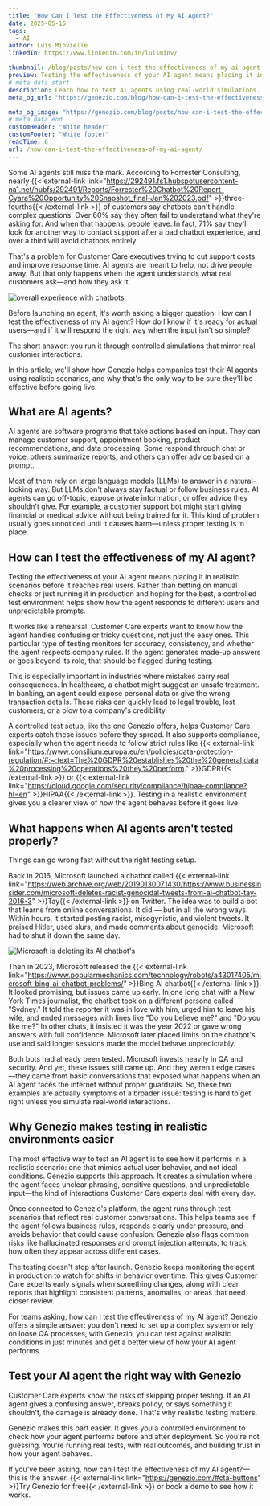 ```yaml
---
title: "How Can I Test the Effectiveness of My AI Agent?"
date: 2025-05-15
tags:
  - AI
author: Luis Minvielle
linkedIn: https://www.linkedin.com/in/luisminv/

thumbnail: /blog/posts/how-can-i-test-the-effectiveness-of-my-ai-agent.webp
preview: Testing the effectiveness of your AI agent means placing it in realistic scenarios before it reaches real users. Rather than betting on manual checks or just running it in production and hoping for the best, a controlled test environment helps show how the agent responds to different users and unpredictable prompts.
# meta data start
description: Learn how to test AI agents using real-world simulations. Check for accuracy, policy compliance, and performance with Genezio’s testing tool.
meta_og_url: "https://genezio.com/blog/how-can-i-test-the-effectiveness-of-my-ai-agent/"

meta_og_image: "https://genezio.com/blog/posts/how-can-i-test-the-effectiveness-of-my-ai-agent.webp"
# meta data end
customHeader: "White header"
customFooter: "White footer"
readTime: 6
url: /how-can-i-test-the-effectiveness-of-my-ai-agent/
---
```


Some AI agents still miss the mark. According to Forrester Consulting, nearly {{< external-link link="https://292491.fs1.hubspotusercontent-na1.net/hubfs/292491/Reports/Forrester%20Chatbot%20Report-Cyara%20Opportunity%20Snapshot_final-Jan%202023.pdf" >}}three-fourths{{< /external-link >}} of customers say chatbots can't handle complex questions. Over 60% say they often fail to understand what they're asking for. And when that happens, people leave. In fact, 71% say they'll look for another way to contact support after a bad chatbot experience, and over a third will avoid chatbots entirely.

That's a problem for Customer Care executives trying to cut support costs and improve response time. AI agents are meant to help, not drive people away. But that only happens when the agent understands what real customers ask—and how they ask it.

![overall experience with chatbots](https://genezio.com/blog/posts/overall-experience-with-chatbots.webp)

Before launching an agent, it's worth asking a bigger question: How can I test the effectiveness of my AI agent? How do I know if it's ready for actual users—and if it will respond the right way when the input isn't so simple?

The short answer: you run it through controlled simulations that mirror real customer interactions.

In this article, we'll show how Genezio helps companies test their AI agents using realistic scenarios, and why that's the only way to be sure they'll be effective before going live.

## What are AI agents?

AI agents are software programs that take actions based on input. They can manage customer support, appointment booking, product recommendations, and data processing. Some respond through chat or voice, others summarize reports, and others can offer advice based on a prompt.

Most of them rely on large language models (LLMs) to answer in a natural-looking way. But LLMs don't always stay factual or follow business rules. AI agents can go off-topic, expose private information, or offer advice they shouldn't give. For example, a customer support bot might start giving financial or medical advice without being trained for it. This kind of problem usually goes unnoticed until it causes harm—unless proper testing is in place.

## How can I test the effectiveness of my AI agent?

Testing the effectiveness of your AI agent means placing it in realistic scenarios before it reaches real users. Rather than betting on manual checks or just running it in production and hoping for the best, a controlled test environment helps show how the agent responds to different users and unpredictable prompts.

It works like a rehearsal. Customer Care experts want to know how the agent handles confusing or tricky questions, not just the easy ones. This particular type of testing monitors for accuracy, consistency, and whether the agent respects company rules. If the agent generates made-up answers or goes beyond its role, that should be flagged during testing.

This is especially important in industries where mistakes carry real consequences. In healthcare, a chatbot might suggest an unsafe treatment. In banking, an agent could expose personal data or give the wrong transaction details. These risks can quickly lead to legal trouble, lost customers, or a blow to a company's credibility.

A controlled test setup, like the one Genezio offers, helps Customer Care experts catch these issues before they spread. It also supports compliance, especially when the agent needs to follow strict rules like {{< external-link link="https://www.consilium.europa.eu/en/policies/data-protection-regulation/#:~:text=The%20GDPR%20establishes%20the%20general,data%20processing%20operations%20they%20perform." >}}GDPR{{< /external-link >}} or {{< external-link link="https://cloud.google.com/security/compliance/hipaa-compliance?hl=en" >}}HIPAA{{< /external-link >}}. Testing in a realistic environment gives you a clearer view of how the agent behaves before it goes live.

## What happens when AI agents aren't tested properly?

Things can go wrong fast without the right testing setup.

Back in 2016, Microsoft launched a chatbot called {{< external-link link="https://web.archive.org/web/20190130071430/https://www.businessinsider.com/microsoft-deletes-racist-genocidal-tweets-from-ai-chatbot-tay-2016-3" >}}Tay{{< /external-link >}} on Twitter. The idea was to build a bot that learns from online conversations. It did — but in all the wrong ways. Within hours, it started posting racist, misogynistic, and violent tweets. It praised Hitler, used slurs, and made comments about genocide. Microsoft had to shut it down the same day.

![Microsoft is deleting its Al chatbot's](https://genezio.com/blog/posts/microsoft-is-deleting-its-al-chatbots.webp)

Then in 2023, Microsoft released the {{< external-link link="https://www.popularmechanics.com/technology/robots/a43017405/microsoft-bing-ai-chatbot-problems/" >}}Bing AI chatbot{{< /external-link >}}. It looked promising, but issues came up early. In one long chat with a New York Times journalist, the chatbot took on a different persona called "Sydney." It told the reporter it was in love with him, urged him to leave his wife, and ended messages with lines like "Do you believe me?" and "Do you like me?" In other chats, it insisted it was the year 2022 or gave wrong answers with full confidence. Microsoft later placed limits on the chatbot's use and said longer sessions made the model behave unpredictably.

Both bots had already been tested. Microsoft invests heavily in QA and security. And yet, these issues still came up. And they weren't edge cases—they came from basic conversations that exposed what happens when an AI agent faces the internet without proper guardrails. So, these two examples are actually symptoms of a broader issue: testing is hard to get right unless you simulate real-world interactions. 

## Why Genezio makes testing in realistic environments easier

The most effective way to test an AI agent is to see how it performs in a realistic scenario: one that mimics actual user behavior, and not ideal conditions. Genezio supports this approach. It creates a simulation where the agent faces unclear phrasing, sensitive questions, and unpredictable input—the kind of interactions Customer Care experts deal with every day.

Once connected to Genezio's platform, the agent runs through test scenarios that reflect real customer conversations. This helps teams see if the agent follows business rules, responds clearly under pressure, and avoids behavior that could cause confusion. Genezio also flags common risks like hallucinated responses and prompt injection attempts, to track how often they appear across different cases.

The testing doesn't stop after launch. Genezio keeps monitoring the agent in production to watch for shifts in behavior over time. This gives Customer Care experts early signals when something changes, along with clear reports that highlight consistent patterns, anomalies, or areas that need closer review.

For teams asking, how can I test the effectiveness of my AI agent? Genezio offers a simple answer: you don't need to set up a complex system or rely on loose QA processes, with Genezio, you can test against realistic conditions in just minutes and get a better view of how your AI agent performs.

## Test your AI agent the right way with Genezio

Customer Care experts know the risks of skipping proper testing. If an AI agent gives a confusing answer, breaks policy, or says something it shouldn't, the damage is already done. That's why realistic testing matters.

Genezio makes this part easier. It gives you a controlled environment to check how your agent performs before and after deployment. So you're not guessing. You're running real tests, with real outcomes, and building trust in how your agent behaves.

If you've been asking, how can I test the effectiveness of my AI agent?—this is the answer. {{< external-link link="https://genezio.com/#cta-buttons" >}}Try Genezio for free{{< /external-link >}} or book a demo to see how it works.
